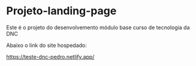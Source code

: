 # Projeto-landing-page
Este é o projeto do desenvolvemento módulo base curso de tecnologia da DNC
 
 Abaixo o link do site hospedado:
 
 https://teste-dnc-pedro.netlify.app/
